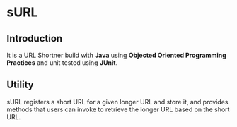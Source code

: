 # sURL
## Introduction
It is a URL Shortner build with **Java** using **Objected Oriented Programming Practices** and unit tested using **JUnit**.
## Utility
sURL registers a short URL for a given longer URL and store it, and provides methods that users can invoke to retrieve the longer URL based on the short URL.
